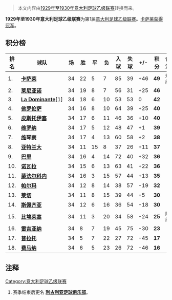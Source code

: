 > 本文内容由[1929年至1930年意大利足球乙级联赛](https://zh.wikipedia.org/wiki/1929年至1930年意大利足球乙级联赛)转换而来。


**1929年至1930年意大利足球乙级联赛**为第1届[意大利足球乙级联赛](../Page/意大利足球乙级联赛.md "wikilink")。[卡萨莱获得冠军](../Page/卡萨莱足球俱乐部.md "wikilink")。

## 积分榜

| 排名   | 球队                                                               | 场  | 胜  | 平  | 负  | 入球 | 失球 | \+/- | 积分     | 备注                |
| ---- | ---------------------------------------------------------------- | -- | -- | -- | -- | -- | -- | ---- | ------ | ----------------- |
| 1\.  | **[卡萨莱](../Page/卡萨莱足球俱乐部.md "wikilink")**                        | 34 | 22 | 5  | 7  | 85 | 39 | \+46 | **49** | <small>升级</small> |
| 2\.  | **[莱尼亚诺](https://zh.wikipedia.org/wiki/莱尼亚诺足球俱乐部 "wikilink")**   | 34 | 19 | 8  | 7  | 56 | 31 | \+25 | **46** |                   |
| 3\.  | **[La Dominante](../Page/桑普多利亚足球俱乐部.md "wikilink")**\[1\]        | 34 | 18 | 6  | 10 | 53 | 53 | 0    | **42** |                   |
| 4\.  | **[佛罗伦萨](../Page/佛罗伦萨足球俱乐部.md "wikilink")**                      | 34 | 16 | 8  | 10 | 64 | 39 | \+25 | **40** |                   |
| 5\.  | **[皮斯托伊塞](https://zh.wikipedia.org/wiki/皮斯托伊塞 "wikilink")**      | 34 | 17 | 6  | 11 | 46 | 36 | \+10 | **40** |                   |
| 6\.  | **[维罗纳](https://zh.wikipedia.org/wiki/维罗纳足球俱乐部 "wikilink")**     | 34 | 17 | 5  | 12 | 48 | 47 | \+1  | **39** |                   |
| 7\.  | **[维琴察](../Page/维琴察足球俱乐部.md "wikilink")**                        | 34 | 17 | 4  | 13 | 60 | 58 | \+2  | **38** |                   |
| 8\.  | **[亚特兰大](https://zh.wikipedia.org/wiki/亚特兰大足球俱乐部 "wikilink")**   | 34 | 11 | 15 | 8  | 37 | 26 | \+11 | **37** |                   |
| 9\.  | **[巴里](https://zh.wikipedia.org/wiki/巴里体育俱乐部 "wikilink")**       | 34 | 16 | 4  | 14 | 72 | 40 | \+32 | **36** |                   |
| 10\. | **[诺瓦拉](https://zh.wikipedia.org/wiki/诺瓦拉足球俱乐部 "wikilink")**     | 34 | 15 | 6  | 13 | 63 | 41 | \+22 | **36** |                   |
| 11\. | **[蒙法尔科内](https://zh.wikipedia.org/wiki/蒙法尔科内足球俱乐部 "wikilink")** | 34 | 16 | 3  | 15 | 57 | 44 | \+13 | **35** |                   |
| 12\. | **[帕尔玛](https://zh.wikipedia.org/wiki/帕尔玛足球俱乐部 "wikilink")**     | 34 | 12 | 8  | 14 | 38 | 57 | \-19 | **32** |                   |
| 13\. | **[莱切](../Page/莱切足球俱乐部.md "wikilink")**                          | 34 | 11 | 8  | 15 | 39 | 44 | \-5  | **30** |                   |
| 14\. | **[斯佩齐亚](https://zh.wikipedia.org/wiki/斯佩齐亚足球俱乐部 "wikilink")**   | 34 | 12 | 6  | 16 | 36 | 54 | \-18 | **30** |                   |
| 15\. | **[比埃莱塞](https://zh.wikipedia.org/wiki/比埃莱塞 "wikilink")**        | 34 | 11 | 3  | 20 | 34 | 58 | \-24 | **25** | <small>降级</small> |
| 16\. | **[雷吉亚纳](https://zh.wikipedia.org/wiki/雷吉亚纳 "wikilink")**        | 34 | 8  | 7  | 19 | 45 | 75 | \-30 | **23** |                   |
| 17\. | **[普拉托](https://zh.wikipedia.org/wiki/普拉托足球俱乐部 "wikilink")**     | 34 | 5  | 7  | 22 | 27 | 72 | \-45 | **17** |                   |
| 18\. | **[费马纳](../Page/里耶卡足球俱乐部.md "wikilink")**                        | 34 | 6  | 5  | 23 | 26 | 72 | \-46 | **16** |                   |

## 注释

<references/>

[Category:意大利足球乙级联赛](https://zh.wikipedia.org/wiki/Category:意大利足球乙级联赛 "wikilink")

1.  赛季结束后更名 **[利古利亚足球俱乐部](../Page/桑普多利亚足球俱乐部.md "wikilink")**。